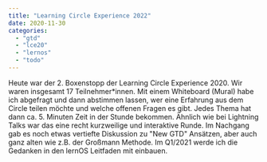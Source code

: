 ```yaml
---
title: "Learning Circle Experience 2022"
date: 2020-11-30
categories: 
  - "gtd"
  - "lce20"
  - "lernos"
  - "todo"
---
```


Heute war der 2. Boxenstopp der Learning Circle Experience 2020. Wir waren insgesamt 17 Teilnehmer\*innen. Mit einem Whiteboard (Mural) habe ich abgefragt und dann abstimmen lassen, wer eine Erfahrung aus dem Circle teilen möchte und welche offenen Fragen es gibt. Jedes Thema hat dann ca. 5. Minuten Zeit in der Stunde bekommen. Ähnlich wie bei Lightning Talks war das eine recht kurzweilige und interaktive Runde. Im Nachgang gab es noch etwas vertiefte Diskussion zu "New GTD" Ansätzen, aber auch ganz alten wie z.B. der Großmann Methode. Im Q1/2021 werde ich die Gedanken in den lernOS Leitfaden mit einbauen.

